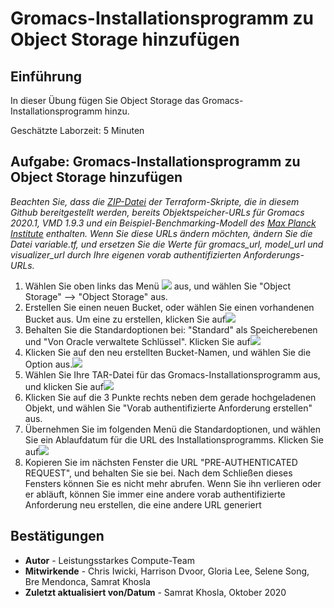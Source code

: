 # Gromacs-Installationsprogramm zu Object Storage hinzufügen

## Einführung

In dieser Übung fügen Sie Object Storage das Gromacs-Installationsprogramm hinzu.

Geschätzte Laborzeit: 5 Minuten

## Aufgabe: Gromacs-Installationsprogramm zu Object Storage hinzufügen

_Beachten Sie, dass die [ZIP-Datei](https://github.com/oci-hpc/oci-hpc-runbook-gromacs/tree/master/Resources/gromacs-2020.1.zip) der Terraform-Skripte, die in diesem Github bereitgestellt werden, bereits Objektspeicher-URLs für Gromacs 2020.1, VMD 1.9.3 und ein Beispiel-Benchmarking-Modell des [Max Planck Institute](https://www.mpibpc.mpg.de/grubmueller/bench) enthalten. Wenn Sie diese URLs ändern möchten, ändern Sie die Datei variable.tf, und ersetzen Sie die Werte für gromacs\_url, model\_url und visualizer\_url durch Ihre eigenen vorab authentifizierten Anforderungs-URLs._

1.  Wählen Sie oben links das Menü ![](./images/menu.png) aus, und wählen Sie "Object Storage" --> "Object Storage" aus.
2.  Erstellen Sie einen neuen Bucket, oder wählen Sie einen vorhandenen Bucket aus. Um eine zu erstellen, klicken Sie auf![](./images/create_bucket.png)
3.  Behalten Sie die Standardoptionen bei: "Standard" als Speicherebenen und "Von Oracle verwaltete Schlüssel". Klicken Sie auf![](./images/create_bucket.png)
4.  Klicken Sie auf den neu erstellten Bucket-Namen, und wählen Sie die Option aus.![](./images/upload_object.png)
5.  Wählen Sie Ihre TAR-Datei für das Gromacs-Installationsprogramm aus, und klicken Sie auf![](./images/upload_object.png)
6.  Klicken Sie auf die 3 Punkte rechts neben dem gerade hochgeladenen Objekt, und wählen Sie "Vorab authentifizierte Anforderung erstellen" aus.
7.  Übernehmen Sie im folgenden Menü die Standardoptionen, und wählen Sie ein Ablaufdatum für die URL des Installationsprogramms. Klicken Sie auf![](./images/pre-auth.png)
8.  Kopieren Sie im nächsten Fenster die URL "PRE-AUTHENTICATED REQUEST", und behalten Sie sie bei. Nach dem Schließen dieses Fensters können Sie es nicht mehr abrufen. Wenn Sie ihn verlieren oder er abläuft, können Sie immer eine andere vorab authentifizierte Anforderung neu erstellen, die eine andere URL generiert

## Bestätigungen

*   **Autor** - Leistungsstarkes Compute-Team
*   **Mitwirkende** - Chris Iwicki, Harrison Dvoor, Gloria Lee, Selene Song, Bre Mendonca, Samrat Khosla
*   **Zuletzt aktualisiert von/Datum** - Samrat Khosla, Oktober 2020